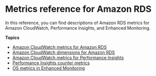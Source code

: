 # Metrics reference for Amazon RDS<a name="metrics-reference"></a>

In this reference, you can find descriptions of Amazon RDS metrics for Amazon CloudWatch, Performance Insights, and Enhanced Monitoring\.

**Topics**
+ [Amazon CloudWatch metrics for Amazon RDS](rds-metrics.md)
+ [Amazon CloudWatch dimensions for Amazon RDS](dimensions.md)
+ [Amazon CloudWatch metrics for Performance Insights](USER_PerfInsights.Cloudwatch.md)
+ [Performance Insights counter metrics](USER_PerfInsights_Counters.md)
+ [OS metrics in Enhanced Monitoring](USER_Monitoring-Available-OS-Metrics.md)